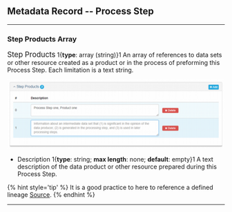 ## Metadata Record -- Process Step
---

### Step Products Array

<span class="md-panel" style="font-size: larger">Step Products</span> 1{**type**: array (string)}1  An array of references to data sets or other resource created as a product or in the process of preforming this <span class="md-panel">Process Step</span>. Each limitation is a text string.

![Step Products Array](/assets/reference/edit-objects/metadata/lineage/stepProduct-array.png)

* <span class="md-element">Description</span> 1{**type**: string; **max length**: none; **default**: empty}1  A text description of the data product or other resource prepared during this <span class="md-panel">Process Step</span>.  

{% hint style='tip' %}
  It is a good practice to here to reference a defined lineage [<span class="md-panel">Source</span>](../source/source-panel.md).
{% endhint %}
  
---

